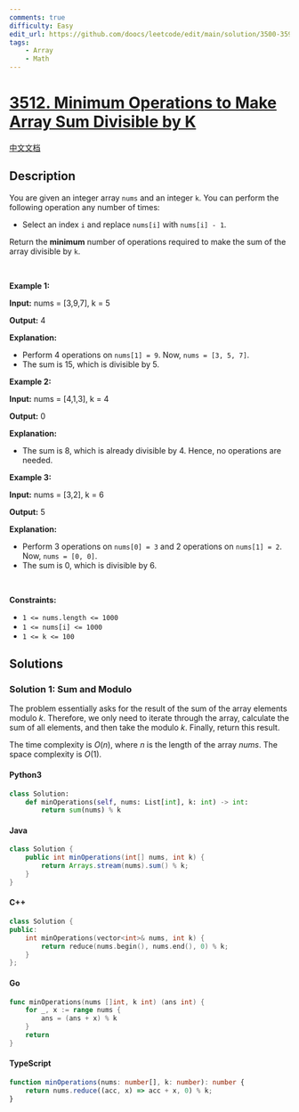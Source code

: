 ```yaml
---
comments: true
difficulty: Easy
edit_url: https://github.com/doocs/leetcode/edit/main/solution/3500-3599/3512.Minimum%20Operations%20to%20Make%20Array%20Sum%20Divisible%20by%20K/README_EN.md
tags:
    - Array
    - Math
---
```


<!-- problem:start -->

# [3512. Minimum Operations to Make Array Sum Divisible by K](https://leetcode.com/problems/minimum-operations-to-make-array-sum-divisible-by-k)

[中文文档](/solution/3500-3599/3512.Minimum%20Operations%20to%20Make%20Array%20Sum%20Divisible%20by%20K/README.md)

## Description

<!-- description:start -->

<p>You are given an integer array <code>nums</code> and an integer <code>k</code>. You can perform the following operation any number of times:</p>

<ul>
	<li>Select an index <code>i</code> and replace <code>nums[i]</code> with <code>nums[i] - 1</code>.</li>
</ul>

<p>Return the <strong>minimum</strong> number of operations required to make the sum of the array divisible by <code>k</code>.</p>

<p>&nbsp;</p>
<p><strong class="example">Example 1:</strong></p>

<div class="example-block">
<p><strong>Input:</strong> <span class="example-io">nums = [3,9,7], k = 5</span></p>

<p><strong>Output:</strong> <span class="example-io">4</span></p>

<p><strong>Explanation:</strong></p>

<ul>
	<li>Perform 4 operations on <code>nums[1] = 9</code>. Now, <code>nums = [3, 5, 7]</code>.</li>
	<li>The sum is 15, which is divisible by 5.</li>
</ul>
</div>

<p><strong class="example">Example 2:</strong></p>

<div class="example-block">
<p><strong>Input:</strong> <span class="example-io">nums = [4,1,3], k = 4</span></p>

<p><strong>Output:</strong> <span class="example-io">0</span></p>

<p><strong>Explanation:</strong></p>

<ul>
	<li>The sum is 8, which is already divisible by 4. Hence, no operations are needed.</li>
</ul>
</div>

<p><strong class="example">Example 3:</strong></p>

<div class="example-block">
<p><strong>Input:</strong> <span class="example-io">nums = [3,2], k = 6</span></p>

<p><strong>Output:</strong> <span class="example-io">5</span></p>

<p><strong>Explanation:</strong></p>

<ul>
	<li>Perform 3 operations on <code>nums[0] = 3</code> and 2 operations on <code>nums[1] = 2</code>. Now, <code>nums = [0, 0]</code>.</li>
	<li>The sum is 0, which is divisible by 6.</li>
</ul>
</div>

<p>&nbsp;</p>
<p><strong>Constraints:</strong></p>

<ul>
	<li><code>1 &lt;= nums.length &lt;= 1000</code></li>
	<li><code>1 &lt;= nums[i] &lt;= 1000</code></li>
	<li><code>1 &lt;= k &lt;= 100</code></li>
</ul>

<!-- description:end -->

## Solutions

<!-- solution:start -->

### Solution 1: Sum and Modulo

The problem essentially asks for the result of the sum of the array elements modulo $k$. Therefore, we only need to iterate through the array, calculate the sum of all elements, and then take the modulo $k$. Finally, return this result.

The time complexity is $O(n)$, where $n$ is the length of the array $\textit{nums}$. The space complexity is $O(1)$.

<!-- tabs:start -->

#### Python3

```python
class Solution:
    def minOperations(self, nums: List[int], k: int) -> int:
        return sum(nums) % k
```

#### Java

```java
class Solution {
    public int minOperations(int[] nums, int k) {
        return Arrays.stream(nums).sum() % k;
    }
}
```

#### C++

```cpp
class Solution {
public:
    int minOperations(vector<int>& nums, int k) {
        return reduce(nums.begin(), nums.end(), 0) % k;
    }
};
```

#### Go

```go
func minOperations(nums []int, k int) (ans int) {
	for _, x := range nums {
		ans = (ans + x) % k
	}
	return
}
```

#### TypeScript

```ts
function minOperations(nums: number[], k: number): number {
    return nums.reduce((acc, x) => acc + x, 0) % k;
}
```

<!-- tabs:end -->

<!-- solution:end -->

<!-- problem:end -->
